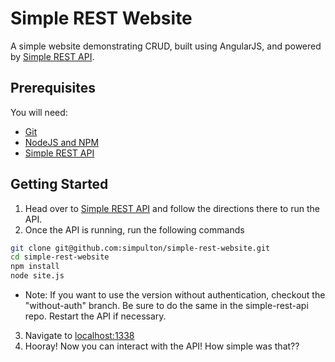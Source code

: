 # Simple REST Website 
A simple website demonstrating CRUD, built using AngularJS, and powered by [Simple REST API](https://github.com/simpulton/simple-rest-api).

## Prerequisites
You will need:
* [Git](http://git-scm.com/)
* [NodeJS and NPM](https://gist.github.com/isaacs/579814)
* [Simple REST API](https://github.com/simpulton/simple-rest-api)

## Getting Started
1. Head over to [Simple REST API](https://github.com/simpulton/simple-rest-api) and follow the directions there to run the API.
2. Once the API is running, run the following commands

  ```bash
  git clone git@github.com:simpulton/simple-rest-website.git
  cd simple-rest-website
  npm install
  node site.js
  ```
  * Note: If you want to use the version without authentication, checkout the "without-auth" branch. Be sure to do the same in the simple-rest-api repo. Restart the API if necessary.

3. Navigate to [localhost:1338](http://localhost:1338)
4. Hooray! Now you can interact with the API! How simple was that??
